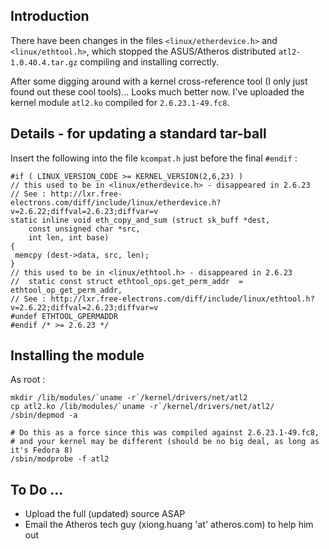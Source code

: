 ## Introduction ##

There have been changes in the files `<linux/etherdevice.h>` and `<linux/ethtool.h>`, which stopped the ASUS/Atheros distributed `atl2-1.0.40.4.tar.gz` compiling and installing correctly.

After some digging around with a kernel cross-reference tool (I only just found out these cool tools)...  Looks much better now.  I've uploaded the kernel module `atl2.ko` compiled for `2.6.23.1-49.fc8`.

## Details - for updating a standard tar-ball ##
Insert the following into the file `kcompat.h` just before the final `#endif` :

```
#if ( LINUX_VERSION_CODE >= KERNEL_VERSION(2,6,23) )
// this used to be in <linux/etherdevice.h> - disappeared in 2.6.23
// See : http://lxr.free-electrons.com/diff/include/linux/etherdevice.h?v=2.6.22;diffval=2.6.23;diffvar=v
static inline void eth_copy_and_sum (struct sk_buff *dest, 
	const unsigned char *src, 
	int len, int base) 
{
 memcpy (dest->data, src, len);
}
// this used to be in <linux/ethtool.h> - disappeared in 2.6.23
//  static const struct ethtool_ops.get_perm_addr  = ethtool_op_get_perm_addr,
// See : http://lxr.free-electrons.com/diff/include/linux/ethtool.h?v=2.6.22;diffval=2.6.23;diffvar=v
#undef ETHTOOL_GPERMADDR
#endif /* >= 2.6.23 */
```

## Installing the module ##
As root :
```
mkdir /lib/modules/`uname -r`/kernel/drivers/net/atl2
cp atl2.ko /lib/modules/`uname -r`/kernel/drivers/net/atl2/
/sbin/depmod -a

# Do this as a force since this was compiled against 2.6.23.1-49.fc8,
# and your kernel may be different (should be no big deal, as long as it's Fedora 8)
/sbin/modprobe -f atl2 
```

## To Do ... ##
  * Upload the full (updated) source ASAP
  * Email the Atheros tech guy (xiong.huang 'at' atheros.com) to help him out
